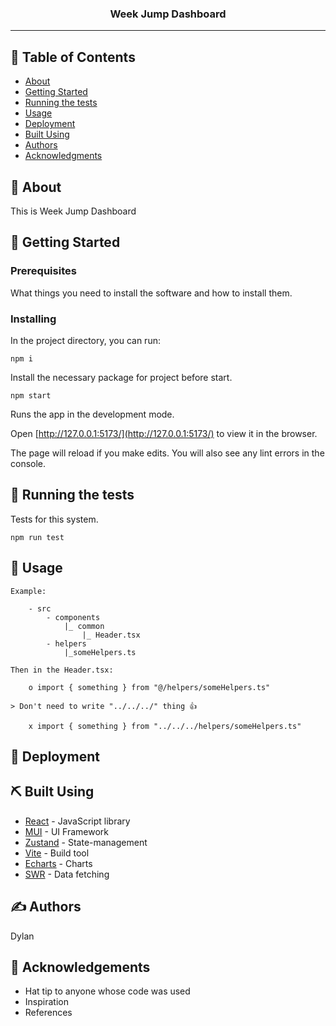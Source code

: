 <!-- <p align="center">
  <a href="" rel="noopener">
 <img width=250px height=180px src="" alt="Project logo"></a>
</p> -->

<h3 align="center">Week Jump Dashboard</h3>
<p align="center">
</p>

---

## 📝 Table of Contents

- [About](#about)
- [Getting Started](#getting_started)
- [Running the tests](#tests)
- [Usage](#usage)
- [Deployment](#deployment)
- [Built Using](#built_using)
- [Authors](#authors)
- [Acknowledgments](#acknowledgement)

## 🧐 About <a name = "about"></a>

 This is Week Jump Dashboard

## 🏁 Getting Started <a name = "getting_started"></a>



### Prerequisites

What things you need to install the software and how to install them.

### Installing

In the project directory, you can run:

```
npm i
```

Install the necessary package for project before start.

```
npm start
```

Runs the app in the development mode.

Open [http://127.0.0.1:5173/](http://127.0.0.1:5173/) to view it in the browser.

The page will reload if you make edits.
You will also see any lint errors in the console.

## 🔧 Running the tests <a name = "tests"></a>

Tests for this system.


```
npm run test
```

## 🎈 Usage <a name="usage"></a>


```
Example:

    - src
        - components
            |_ common
                |_ Header.tsx
        - helpers
            |_someHelpers.ts

Then in the Header.tsx:

    o import { something } from "@/helpers/someHelpers.ts"

> Don't need to write "../../../" thing 👍

    x import { something } from "../../../helpers/someHelpers.ts"
```
    

## 🚀 Deployment <a name = "deployment"></a>


## ⛏️ Built Using <a name = "built_using"></a>

- [React](https://reactjs.org/) - JavaScript library
- [MUI](https://mui.com/) - UI Framework
- [Zustand](https://github.com/pmndrs/zustand) - State-management
- [Vite](https://vitejs.dev/) - Build tool
- [Echarts](https://echarts.apache.org/en/index.html) - Charts
- [SWR](https://swr.vercel.app/) - Data fetching

## ✍️ Authors <a name = "authors"></a>
Dylan

## 🎉 Acknowledgements <a name = "acknowledgement"></a>

- Hat tip to anyone whose code was used
- Inspiration
- References
